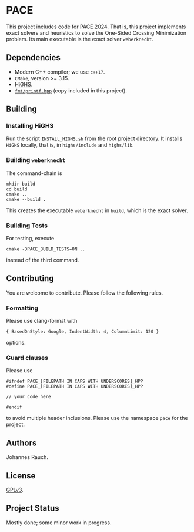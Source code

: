 # PACE
This project includes code for [PACE 2024](https://pacechallenge.org/2024/).
That is, this project implements exact solvers and heuristics to solve the One-Sided Crossing Minimization problem.
Its main executable is the exact solver `weberknecht`.

## Dependencies
- Modern C++ compiler; we use `c++17`.
- `CMake`, version >= 3.15.
- [HiGHS](https://github.com/ERGO-Code/HiGHS).
- [`fmt/printf.hpp`](https://github.com/afborchert/fmt/blob/master/printf.hpp) (copy included in this project).

## Building
### Installing HiGHS
Run the script `INSTALL_HIGHS.sh` from the root project directory.
It installs `HiGHS` locally, that is, in `highs/include` and `highs/lib`.

### Building `weberknecht`
The command-chain is
```
mkdir build
cd build
cmake ..
cmake --build .
```
This creates the executable `weberknecht` in `build`, which is the exact solver.

### Building Tests

For testing, execute
```
cmake -DPACE_BUILD_TESTS=ON ..
```
instead of the third command.

## Contributing
You are welcome to contribute.
Please follow the following rules.

### Formatting
Please use clang-format with
```
{ BasedOnStyle: Google, IndentWidth: 4, ColumnLimit: 120 }
```
options.

### Guard clauses
Please use 
```
#ifndef PACE_[FILEPATH IN CAPS WITH UNDERSCORES]_HPP
#define PACE_[FILEPATH IN CAPS WITH UNDERSCORES]_HPP

// your code here

#endif
```
to avoid multiple header inclusions.
Please use the namespace `pace` for the project.

## Authors
Johannes Rauch.

## License
[GPLv3](https://www.gnu.org/licenses/gpl-3.0.html).

## Project Status
Mostly done; some minor work in progress.
